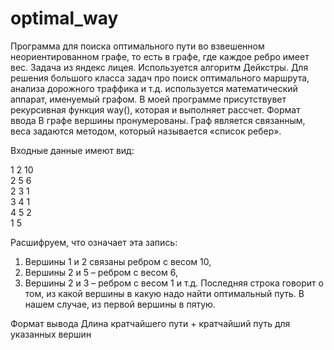 # optimal_way
Программа для поиска оптимального пути во взвешенном неориентированном графе, то есть в графе, где каждое ребро имеет вес. Задача из яндекс лицея.
Используется алгоритм Дейкстры.
Для решения большого класса задач про поиск оптимального маршрута, анализа дорожного траффика и т.д. используется математический аппарат, именуемый графом.
В моей программе присутствувет рекурсивная функция way(), которая и выполняет рассчет.
Формат ввода
В графе вершины пронумерованы. Граф является связанным, веса задаются методом, который называется «список ребер».

Входные данные имеют вид:

1 2 10  
2 5 6  
2 3 1  
3 4 1  
4 5 2  
1 5


Расшифруем, что означает эта запись:
1. Вершины 1 и 2 связаны ребром с весом 10,
2. Вершины 2 и 5 – ребром с весом 6,
3. Вершины 2 и 3 – ребром с весом 1
и т.д.
Последняя строка говорит о том, из какой вершины в какую надо найти оптимальный путь. В нашем случае, из первой вершины в пятую.

Формат вывода
Длина кратчайшего пути + кратчайший путь для указанных вершин
